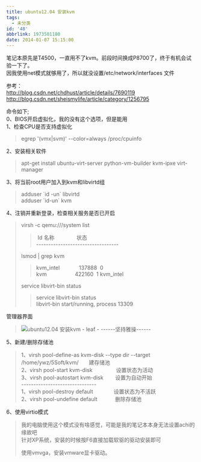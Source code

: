 ```yaml
---
title: ubuntu12.04 安装kvm
tags:
  - 未分类
id: '48'
abbrlink: 1973501180
date: 2014-01-07 15:15:00
---
```


笔记本原先是T4500，一直用不了kvm。前段时间换成P8700了，终于有机会试验一下了。  
因我使用net模式就够用了，所以就没设置/etc/network/interfaces 文件  
  
参考：  
http://blog.csdn.net/chdhust/article/details/7690119  
http://blog.csdn.net/sheismylife/article/category/1256795  
  
命令如下;  
0、BIOS开启虚拟化，我的没有这个选项，但是能用  
1、检查CPU是否支持虚拟化  

> egrep '(vmx|svm)' --color=always /proc/cpuinfo  

>   

2、安装相关软件  

> apt-get install ubuntu-virt-server python-vm-builder kvm-ipxe virt-manager  

  
3、将当前root用户加入到kvm和libvirtd组  

> adduser \`id -un\` libvirtd  
> adduser \`id-un\` kvm  

  
4、注销并重新登录，检查相关服务是否已开启  

> virsh -c qemu:///system list  
> 
> >  Id 名称               状态  
> > \----------------------------------  
> 
> lsmod | grep kvm  
> 
> > kvm\_intel             137888  0  
> > kvm                   422160  1 kvm\_intel  
> 
> service libvirt-bin status  
> 
> > service libvirt-bin status  
> > libvirt-bin start/running, process 13309  
> >   

管理器界面  

> ![ubuntu12.04 安装kvm - leaf - ------坚持雅操------](http://img0.ph.126.net/G6LQVX0IqLkYjN5Q_y9mNw==/1374442311378353604.png "ubuntu12.04 安装kvm - leaf - ------坚持雅操------")

  
5、新建/删除存储池  

> 1、virsh pool-define-as kvm-disk --type dir --target /home/ywz/5Soft/kvm/       建存储池  
> 2、virsh pool-start kvm-disk                设置状态为活动  
> 3、virsh pool-autostart kvm-disk        设置为自动开始  
> \-------------------------------  
> 1、virsh pool-destroy default              设置状态为不活跃  
> 2、virsh pool-undefine default            删除存储池  

  
  
6、使用virtio模式  

> 我的电脑使用这个模式没有啥感觉，可能是我的笔记本本身无法设置achi的缘故吧  
> 针对XP系统，安装的时候按F6直接加载软驱的驱动安装即可  
>   
> 使用vmvga，安装vmware显卡驱动。